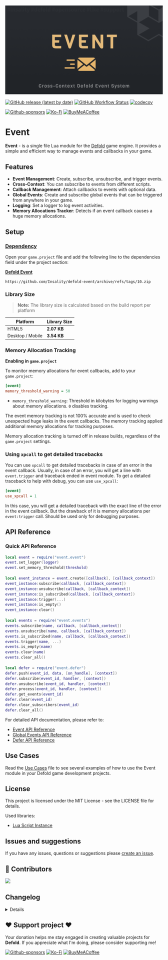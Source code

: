 ![](media/logo.png)

[![GitHub release (latest by date)](https://img.shields.io/github/v/tag/insality/defold-event?style=for-the-badge&label=Release)](https://github.com/Insality/defold-event/tags)
[![GitHub Workflow Status](https://img.shields.io/github/actions/workflow/status/insality/defold-event/ci_workflow.yml?style=for-the-badge)](https://github.com/Insality/defold-event/actions)
[![codecov](https://img.shields.io/codecov/c/github/Insality/defold-event?style=for-the-badge)](https://codecov.io/gh/Insality/defold-event)

[![Github-sponsors](https://img.shields.io/badge/sponsor-30363D?style=for-the-badge&logo=GitHub-Sponsors&logoColor=#EA4AAA)](https://github.com/sponsors/insality) [![Ko-Fi](https://img.shields.io/badge/Ko--fi-F16061?style=for-the-badge&logo=ko-fi&logoColor=white)](https://ko-fi.com/insality) [![BuyMeACoffee](https://img.shields.io/badge/Buy%20Me%20a%20Coffee-ffdd00?style=for-the-badge&logo=buy-me-a-coffee&logoColor=black)](https://www.buymeacoffee.com/insality)


# Event

**Event** - is a single file Lua module for the [Defold](https://defold.com/) game engine. It provides a simple and efficient way to manage events and callbacks in your game.


## Features

- **Event Management**: Create, subscribe, unsubscribe, and trigger events.
- **Cross-Context**: You can subscribe to events from different scripts.
- **Callback Management**: Attach callbacks to events with optional data.
- **Global Events**: Create and subscribe global events that can be triggered from anywhere in your game.
- **Logging**: Set a logger to log event activities.
- **Memory Allocations Tracker**: Detects if an event callback causes a huge memory allocations.


## Setup

### [Dependency](https://www.defold.com/manuals/libraries/)

Open your `game.project` file and add the following line to the dependencies field under the project section:

**[Defold Event](https://github.com/Insality/defold-event/archive/refs/tags/10.zip)**

```
https://github.com/Insality/defold-event/archive/refs/tags/10.zip
```

### Library Size

> **Note:** The library size is calculated based on the build report per platform

| Platform         | Library Size |
| ---------------- | ------------ |
| HTML5            | **2.07 KB**  |
| Desktop / Mobile | **3.54 KB**  |


### Memory Allocation Tracking

**Enabling in `game.project`**

To monitor memory allocations for event callbacks, add to your `game.project`:

```ini
[event]
memory_threshold_warning = 50
```

- `memory_threshold_warning`: Threshold in kilobytes for logging warnings about memory allocations. `0` disables tracking.

The event memory tracking is not 100% accurate and is used to check unexpected huge leaks in the event callbacks. The memory tracking applied additional memory allocations for tracking purposes.

Memory allocation tracking is turned off in release builds, regardless of the `game.project` settings.


### Using `xpcall` to get detailed tracebacks

You can use `xpcall` to get detailed tracebacks in case of an error in the event callback. Usually, in case of an error, you will get a line with `event.trigger` and traceback ended in event module. To get a detailed traceback to help with debug, you can use `use_xpcall`:

```ini
[event]
use_xpcall = 1
```

In this case, you will get a detailed traceback with the exact line of the error in the event callback. But the drawback of it is memory allocations per `event:trigger` call. Should be used only for debugging purposes.


## API Reference

### Quick API Reference

```lua
local event = require("event.event")
event.set_logger(logger)
event.set_memory_threshold(threshold)

local event_instance = event.create([callback], [callback_context])
event_instance:subscribe(callback, [callback_context])
event_instance:unsubscribe(callback, [callback_context])
event_instance:is_subscribed(callback, [callback_context])
event_instance:trigger(...)
event_instance:is_empty()
event_instance:clear()

local events = require("event.events")
events.subscribe(name, callback, [callback_context])
events.unsubscribe(name, callback, [callback_context])
events.is_subscribed(name, callback, [callback_context])
events.trigger(name, ...)
events.is_empty(name)
events.clear(name)
events.clear_all()

local defer = require("event.defer")
defer.push(event_id, data, [on_handle], [context])
defer.subscribe(event_id, handler, [context])
defer.unsubscribe(event_id, handler, [context])
defer.process(event_id, handler, [context])
defer.get_events(event_id)
defer.clear(event_id)
defer.clear_subscribers(event_id)
defer.clear_all()
```

For detailed API documentation, please refer to:
- [Event API Reference](api/event_api.md)
- [Global Events API Reference](api/events_api.md)
- [Defer API Reference](api/defer_api.md)

## Use Cases

Read the [Use Cases](USE_CASES.md) file to see several examples of how to use the Event module in your Defold game development projects.


## License

This project is licensed under the MIT License - see the LICENSE file for details.

Used libraries:
- [Lua Script Instance](https://github.com/DanEngelbrecht/LuaScriptInstance/)


## Issues and suggestions

If you have any issues, questions or suggestions please [create an issue](https://github.com/Insality/defold-event/issues).


## 👏 Contributors

<a href="https://github.com/Insality/defold-event/graphs/contributors">
  <img src="https://contributors-img.web.app/image?repo=insality/defold-event"/>
</a>


## Changelog

<details>

### **V1**
	- Initial release

### **V2**
	- Add global events module
	- The `event:subscribe` and `event:unsubscribe` now return boolean value of success

### **V3**
	- Event Trigger now returns value of last executed callback
	- Add `events.is_empty(name)` function
	- Add tests for Event and Global Events modules


### **V4**
	- Rename `lua_script_instance` to `event_context_manager` to escape conflicts with `lua_script_instance` library
	- Fix validate context in `event_context_manager.set`
	- Better error messages in case of invalid context
	- Refactor `event_context_manager`
	- Add tests for event_context_manager
	- Add `event.set_memory_threshold` function. Works only in debug builds.

### **V5**
	- The `event:trigger(...)` can be called as `event(...)` via `__call` metamethod
	- Add default pprint logger. Remove or replace it with `event.set_logger()`
	- Add tests for context changing

### **V6**
	- Optimize memory allocations per event instance
	- Localize functions in the event module for better performance

### **V7**
	- Optimize memory allocations per event instance
	- Default logger now empty except for errors

### **V8**
	- Optimize memory allocations per subscription (~35% less)

### **V9**
	- Better error tracebacks in case of error in subscription callback
	- Update annotations

### **V10**
	- The `event:unsubscribe` now removes all subscriptions with the same function if `callback_context` is not provided
	- You can use events instead callbacks in `event:subscribe` and `event:unsubscribe`. The subcribed event will be triggered by the parent event trigger.
	- Update docs and API reference
</details>

## ❤️ Support project ❤️

Your donation helps me stay engaged in creating valuable projects for **Defold**. If you appreciate what I'm doing, please consider supporting me!

[![Github-sponsors](https://img.shields.io/badge/sponsor-30363D?style=for-the-badge&logo=GitHub-Sponsors&logoColor=#EA4AAA)](https://github.com/sponsors/insality) [![Ko-Fi](https://img.shields.io/badge/Ko--fi-F16061?style=for-the-badge&logo=ko-fi&logoColor=white)](https://ko-fi.com/insality) [![BuyMeACoffee](https://img.shields.io/badge/Buy%20Me%20a%20Coffee-ffdd00?style=for-the-badge&logo=buy-me-a-coffee&logoColor=black)](https://www.buymeacoffee.com/insality)
